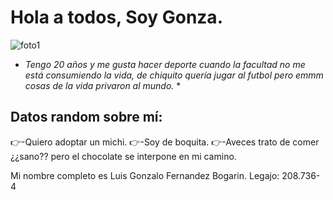 # Hola a todos, Soy Gonza. 

![foto1](https://user-images.githubusercontent.com/129696566/230173540-3e2022cc-c3e3-4a0a-b9cc-2937678a0efc.jpg)


* *Tengo 20 años y me gusta hacer deporte cuando la facultad no me está consumiendo la vida, de chiquito quería jugar al futbol pero emmm cosas de la vida privaron al mundo.* *
## Datos random sobre mí: 
:point_right:-Quiero adoptar un michi.
:point_right:-Soy de boquita.
:point_right:-Aveces trato de comer ¿¿sano?? pero el chocolate se interpone en mi camino.

Mi nombre completo es Luis Gonzalo Fernandez Bogarin.
Legajo: 208.736-4
